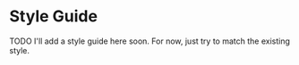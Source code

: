 # Style Guide

TODO
I'll add a style guide here soon. For now, just try to match the existing style.
